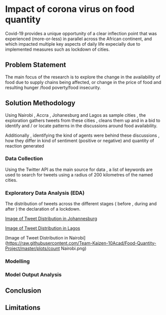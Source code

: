 # Impact of corona virus on food quantity

Covid-19 provides a unique opportunity of a clear inflection point that was experienced (more-or-less) in parallel across the African continent, and which impacted multiple key aspects of daily life expecially due to implemented measures such as lockdown of cities.


## Problem Statement

The main focus of the research is to explore the change in the availability of food  due to supply chains being affected, or change in the price of food and resulting hunger /food poverty/food insecurity. 

## Solution Methodology

Using Nairobi , Accra , Johanesburg and Lagos as sample cities , the exploration gathers tweets from these cities , cleans them up and in a bid to identify and / or locate patterns in the discussions around food availability.

Additionally , identifying the kind of agents were behind these discussions , how they differ in kind of sentiment (positive or negative) and quantity of reaction generated

### Data Collection 

Using the Twitter API as the main source for data , a list of keywords are used to search for tweets using a radius of 200 kilometres of the named cities.


### Exploratory Data Analysis (EDA)

The distribution of tweets across the different stages ( before , during and after ) the declaration of a lockdown.

[Image of Tweet Distribution in Johannesburg](https://raw.githubusercontent.com/Team-Kaizen-10Acad/Food-Quantity-Project/master/plots/count_J.png)
  
  
 [Image of Tweet Distribution in Lagos](https://raw.githubusercontent.com/Team-Kaizen-10Acad/Food-Quantity-Project/master/plots/Lagos.png)
 
 
 [Image of Tweet Distribution in Nairobi](https://raw.githubusercontent.com/Team-Kaizen-10Acad/Food-Quantity-Project/master/plots/count Nairobi.png)


### Modelling

### Model Output Analysis 

## Conclusion 

## Limitations

